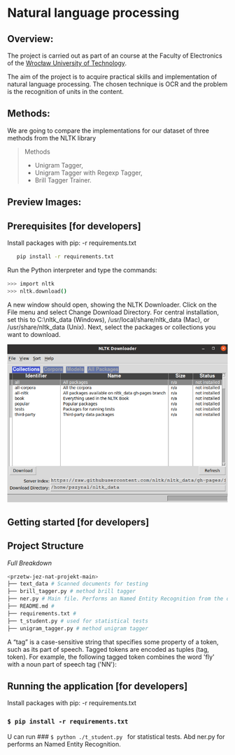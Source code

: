 
# Natural language processing<br/>


## Overview:

The project is carried out as part of an course at the Faculty of Electronics of the [Wrocław University of Technology](http://pwr.edu.pl/en/).

The aim of the project is to acquire practical skills and implementation of natural language processing.
The chosen technique is OCR and the problem is the recognition of units in the content.

## Methods:

We are going to compare the implementations for our dataset of three methods from the NLTK library 


> Methods
>
>  * Unigram Tagger,
>  * Unigram Tagger with Regexp Tagger,
>  * Brill Tagger Trainer.

## Preview Images:


## Prerequisites [for developers]


Install packages with pip: -r requirements.txt

 ```bash
    pip install -r requirements.txt
 ```
Run the Python interpreter and type the commands:

 ```bash
>>> import nltk
>>> nltk.download()
 ```
 
 A new window should open, showing the NLTK Downloader. Click on the File menu and select Change Download Directory. For central installation, set this to C:\nltk_data (Windows), /usr/local/share/nltk_data (Mac), or /usr/share/nltk_data (Unix). Next, select the packages or collections you want to download.

![NLTK]( other/github_images/NLTK.png?raw=true "NLTK Downloader")

## Getting started [for developers]

## Project Structure



 *Full Breakdown*

 ```sh
 <przetw-jez-nat-projekt-main>
 ├── text_data # Scanned documents for testing
 ├── brill_tagger.py # method brill tagger
 ├── ner.py # Main file. Performs an Named Entity Recognition from the data returned by the tagers.
 ├── README.md # 
 ├── requirements.txt # 
 ├── t_student.py # used for statistical tests
 ├── unigram_tagger.py # method unigram tagger

 ```
 
 A “tag” is a case-sensitive string that specifies some property of a token, such as its part of speech. Tagged tokens are encoded as tuples (tag, token). For example, the following tagged token combines the word 'fly' with a noun part of speech tag ('NN'):
 

## Running the application [for developers]

Install packages with pip: -r requirements.txt

### `$ pip install -r requirements.txt`

U can run  ### `$ python ./t_student.py `  for statistical tests. Abd ner.py for performs an Named Entity Recognition.





